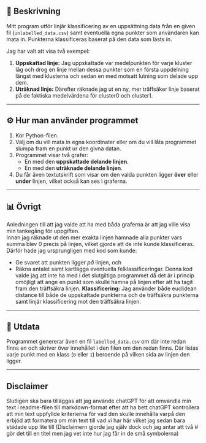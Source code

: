 ## 🧠 Beskrivning
Mitt program utför linjär klassificering av en uppsättning data från en given fil (`unlabelled_data.csv`) samt eventuella egna punkter som användaren kan mata in. Punkterna klassificeras baserat på den data som lästs in.

Jag har valt att visa två exempel:

1. **Uppskattad linje:** Jag uppskattade var medelpunkten för varje kluster låg och drog en linje mellan dessa punkter som en första uppdelning längst med klusterna och sedan en med motsatt lutning som delade upp dem.
2. **Uträknad linje:** Därefter räknade jag ut en ny, mer träffsäker linje baserat på de faktiska medelvärdena för cluster0 och cluster1.

---

## ⚙️ Hur man använder programmet
1. Kör Python-filen.  
2. Välj om du vill mata in egna koordinater eller om du vill låta programmet slumpa fram en punkt ur den givna datan.  
3. Programmet visar två grafer:  
   - En med den **uppskattade delande linjen**.  
   - En med den **uträknade delande linjen**.  
4. Du får även textutskrift som visar om den valda punkten ligger **över** eller **under** linjen, vilket också kan ses i graferna.

---

## 📊 Övrigt
Anledningen till att jag valde att ha med båda graferna är att jag ville visa min tankegång för uppgiften.  
Innan jag räknade ut den mer exakta linjen hamnade alla punkter vars summa blev 0 precis på linjen, vilket gjorde att de inte kunde klassificeras. Därför hade jag ursprungligen med kod som kunde:
- Ge svaret att punkten ligger *på* linjen, och  
- Räkna antalet samt kartlägga eventuella felklassificeringar.
Denna kod valde jag att inte ha med i det slutgiltiga programmet då det är i princip omöjligt att ange en punkt som skulle hamna på linjen efter att ha tagit fram den träffsäkra linjen.
**Klassificering:** Jag använder både euclidean distance till både de uppskattade punkterna och de träffsäkra punkterna samt linjär klassificering mot den träffsäkra linjen.

---

## 📁 Utdata
Programmet genererar även en fil `labelled_data.csv` om där inte redan finns en och skriver över innehållet i den filen om den redan finns. Där listas varje punkt med en klass (`0` eller `1`) beroende på vilken sida av linjen den ligger.

---
## Disclaimer
Slutligen ska bara tilläggas att jag använde chatGPT för att omvandla min text i readme-filen till markdown-format efter att ha bett chatGPT kontrollera att min text uppfyllde kriterierna för vad den skulle innehålla varpå den erbjöd att formatera om min text till vad vi har här vilket jag sedan bara städade upp lite till (Disclaimern gjorde jag själv dock och jag antar att två # gör det till en titel men jag vet inte hur jag får in de små symbolerna) 
